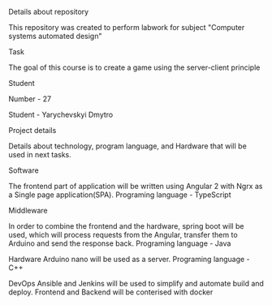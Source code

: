 Details about repository

This repository was created to perform labwork for subject "Computer systems automated design"

Task

The goal of this course is to create a game using the server-client principle

Student

Number - 27

Student - Yarychevskyi Dmytro

Project details

Details about technology, program language, and Hardware that will be used in next tasks.

Software

The frontend part of application will be written using Angular 2 with Ngrx as a Single page application(SPA). Programing language - TypeScript

Middleware

In order to combine the frontend and the hardware, spring boot will be used, which will process requests from the Angular, transfer them to Arduino and send the response back. Programing language - Java

Hardware Arduino nano will be used as a server. Programing language - C++

DevOps Ansible and Jenkins will be used to simplify and automate build and deploy. Frontend and Backend will be conterised with docker